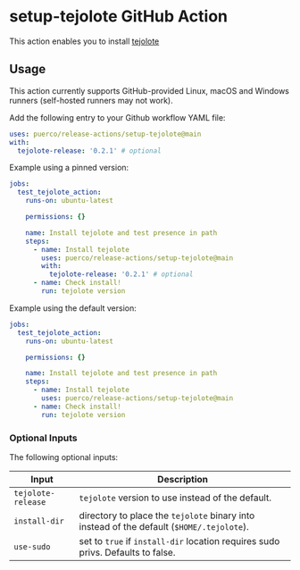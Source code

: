 # setup-tejolote GitHub Action

This action enables you to install [tejolote](https://github.com/kubernetes-sigs/tejolote)

## Usage

This action currently supports GitHub-provided Linux, macOS and Windows runners (self-hosted runners may not work).

Add the following entry to your Github workflow YAML file:

```yaml
uses: puerco/release-actions/setup-tejolote@main
with:
  tejolote-release: '0.2.1' # optional
```

Example using a pinned version:

```yaml
jobs:
  test_tejolote_action:
    runs-on: ubuntu-latest

    permissions: {}

    name: Install tejolote and test presence in path
    steps:
      - name: Install tejolote
        uses: puerco/release-actions/setup-tejolote@main
        with:
          tejolote-release: '0.2.1' # optional
      - name: Check install!
        run: tejolote version
```

Example using the default version:

```yaml
jobs:
  test_tejolote_action:
    runs-on: ubuntu-latest

    permissions: {}

    name: Install tejolote and test presence in path
    steps:
      - name: Install tejolote
        uses: puerco/release-actions/setup-tejolote@main
      - name: Check install!
        run: tejolote version
```

### Optional Inputs

The following optional inputs:

| Input | Description |
| --- | --- |
| `tejolote-release` | `tejolote` version to use instead of the default. |
| `install-dir` | directory to place the `tejolote` binary into instead of the default (`$HOME/.tejolote`). |
| `use-sudo` | set to `true` if `install-dir` location requires sudo privs. Defaults to false. |
